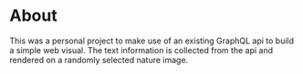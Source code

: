 # About

This was a personal project to make use of an existing GraphQL api to build a simple web visual. The text information is collected from the api and rendered on a randomly selected nature image. 
